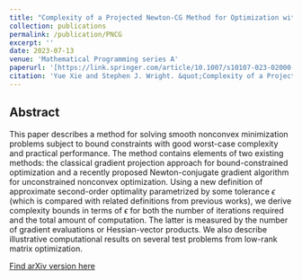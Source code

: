 ```yaml
---
title: "Complexity of a Projected Newton-CG Method for Optimization with Bounds"
collection: publications
permalink: /publication/PNCG
excerpt: ''
date: 2023-07-13
venue: 'Mathematical Programming series A'
paperurl: '[https://link.springer.com/article/10.1007/s10107-023-02000-z]'
citation: 'Yue Xie and Stephen J. Wright. &quot;Complexity of a Projected Newton-CG Method for Optimization with Bounds.&quot; <i> Math. Program. (2023). https://doi.org/10.1007/s10107-023-02000-z.</i>.'
---
```

## Abstract

This paper describes a method for solving smooth nonconvex minimization problems subject to bound constraints with good worst-case complexity and practical performance. The method contains elements of two existing methods: the classical gradient projection approach for bound-constrained optimization and a recently proposed Newton-conjugate gradient algorithm for unconstrained nonconvex optimization.
Using a new definition of approximate second-order optimality parametrized by some tolerance $\epsilon$ (which is compared with related definitions from previous works), we derive complexity bounds in terms of $\epsilon$ for both the number of iterations required and the total amount of computation. The latter is measured by the number of gradient evaluations or Hessian-vector products. We also describe illustrative computational results on several test problems from low-rank matrix optimization.

[Find arXiv version here](https://arxiv.org/abs/2103.15989)
